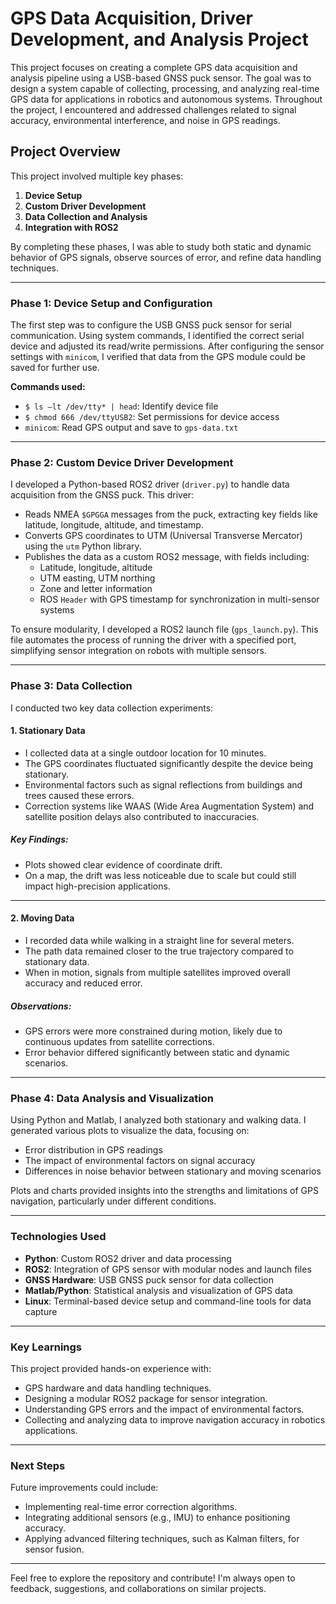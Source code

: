 # **GPS Data Acquisition, Driver Development, and Analysis Project**

This project focuses on creating a complete GPS data acquisition and analysis pipeline using a USB-based GNSS puck sensor. The goal was to design a system capable of collecting, processing, and analyzing real-time GPS data for applications in robotics and autonomous systems. Throughout the project, I encountered and addressed challenges related to signal accuracy, environmental interference, and noise in GPS readings.

## **Project Overview**

This project involved multiple key phases:
1. **Device Setup**
2. **Custom Driver Development**
3. **Data Collection and Analysis**
4. **Integration with ROS2**

By completing these phases, I was able to study both static and dynamic behavior of GPS signals, observe sources of error, and refine data handling techniques.

---

### **Phase 1: Device Setup and Configuration**

The first step was to configure the USB GNSS puck sensor for serial communication. Using system commands, I identified the correct serial device and adjusted its read/write permissions. After configuring the sensor settings with `minicom`, I verified that data from the GPS module could be saved for further use.

**Commands used:**
- `$ ls –lt /dev/tty* | head`: Identify device file
- `$ chmod 666 /dev/ttyUSB2`: Set permissions for device access
- `minicom`: Read GPS output and save to `gps-data.txt`

---

### **Phase 2: Custom Device Driver Development**

I developed a Python-based ROS2 driver (`driver.py`) to handle data acquisition from the GNSS puck. This driver:
- Reads NMEA `$GPGGA` messages from the puck, extracting key fields like latitude, longitude, altitude, and timestamp.
- Converts GPS coordinates to UTM (Universal Transverse Mercator) using the `utm` Python library.
- Publishes the data as a custom ROS2 message, with fields including:
  - Latitude, longitude, altitude
  - UTM easting, UTM northing
  - Zone and letter information
  - ROS `Header` with GPS timestamp for synchronization in multi-sensor systems

To ensure modularity, I developed a ROS2 launch file (`gps_launch.py`). This file automates the process of running the driver with a specified port, simplifying sensor integration on robots with multiple sensors.

---

### **Phase 3: Data Collection**

I conducted two key data collection experiments:

#### **1. Stationary Data**
- I collected data at a single outdoor location for 10 minutes.
- The GPS coordinates fluctuated significantly despite the device being stationary.
- Environmental factors such as signal reflections from buildings and trees caused these errors.
- Correction systems like WAAS (Wide Area Augmentation System) and satellite position delays also contributed to inaccuracies.

##### Key Findings:
- Plots showed clear evidence of coordinate drift.
- On a map, the drift was less noticeable due to scale but could still impact high-precision applications.

---

#### **2. Moving Data**
- I recorded data while walking in a straight line for several meters.
- The path data remained closer to the true trajectory compared to stationary data.
- When in motion, signals from multiple satellites improved overall accuracy and reduced error.

##### Observations:
- GPS errors were more constrained during motion, likely due to continuous updates from satellite corrections.
- Error behavior differed significantly between static and dynamic scenarios.

---

### **Phase 4: Data Analysis and Visualization**

Using Python and Matlab, I analyzed both stationary and walking data. I generated various plots to visualize the data, focusing on:
- Error distribution in GPS readings
- The impact of environmental factors on signal accuracy
- Differences in noise behavior between stationary and moving scenarios

Plots and charts provided insights into the strengths and limitations of GPS navigation, particularly under different conditions.

---

### **Technologies Used**
- **Python**: Custom ROS2 driver and data processing
- **ROS2**: Integration of GPS sensor with modular nodes and launch files
- **GNSS Hardware**: USB GNSS puck sensor for data collection
- **Matlab/Python**: Statistical analysis and visualization of GPS data
- **Linux**: Terminal-based device setup and command-line tools for data capture

---

### **Key Learnings**
This project provided hands-on experience with:
- GPS hardware and data handling techniques.
- Designing a modular ROS2 package for sensor integration.
- Understanding GPS errors and the impact of environmental factors.
- Collecting and analyzing data to improve navigation accuracy in robotics applications.

---

### **Next Steps**
Future improvements could include:
- Implementing real-time error correction algorithms.
- Integrating additional sensors (e.g., IMU) to enhance positioning accuracy.
- Applying advanced filtering techniques, such as Kalman filters, for sensor fusion.

---

Feel free to explore the repository and contribute! I'm always open to feedback, suggestions, and collaborations on similar projects.
